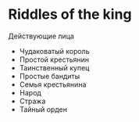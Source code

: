 # Riddles of the king

Действующие лица
- Чудаковатый король 
- Простой крестьянин
- Таинственный купец
- Простые бандиты
- Семья крестьянина
- Народ
- Стража
- Тайный орден
